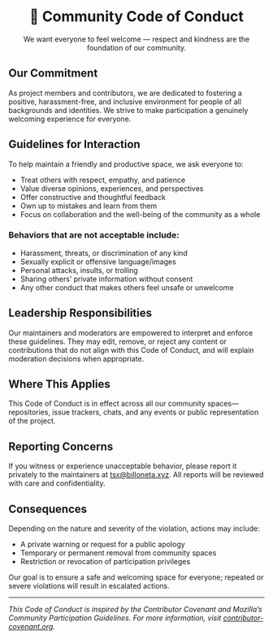 <div align="center">
  <h1>🤝 Community Code of Conduct</h1>
  <p>We want everyone to feel welcome — respect and kindness are the foundation of our community.</p>
</div>

## Our Commitment

As project members and contributors, we are dedicated to fostering a positive, harassment-free, and inclusive environment for people of all backgrounds and identities. We strive to make participation a genuinely welcoming experience for everyone.

## Guidelines for Interaction

To help maintain a friendly and productive space, we ask everyone to:

- Treat others with respect, empathy, and patience
- Value diverse opinions, experiences, and perspectives
- Offer constructive and thoughtful feedback
- Own up to mistakes and learn from them
- Focus on collaboration and the well-being of the community as a whole

### Behaviors that are not acceptable include:

- Harassment, threats, or discrimination of any kind
- Sexually explicit or offensive language/images
- Personal attacks, insults, or trolling
- Sharing others’ private information without consent
- Any other conduct that makes others feel unsafe or unwelcome

## Leadership Responsibilities

Our maintainers and moderators are empowered to interpret and enforce these guidelines. They may edit, remove, or reject any content or contributions that do not align with this Code of Conduct, and will explain moderation decisions when appropriate.

## Where This Applies

This Code of Conduct is in effect across all our community spaces—repositories, issue trackers, chats, and any events or public representation of the project.

## Reporting Concerns

If you witness or experience unacceptable behavior, please report it privately to the maintainers at <tsx@billoneta.xyz>. All reports will be reviewed with care and confidentiality.

## Consequences

Depending on the nature and severity of the violation, actions may include:

- A private warning or request for a public apology
- Temporary or permanent removal from community spaces
- Restriction or revocation of participation privileges

Our goal is to ensure a safe and welcoming space for everyone; repeated or severe violations will result in escalated actions.

---

_This Code of Conduct is inspired by the Contributor Covenant and Mozilla’s Community Participation Guidelines. For more information, visit [contributor-covenant.org](https://www.contributor-covenant.org)._
